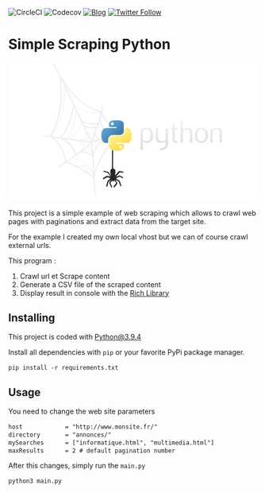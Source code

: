 ![CircleCI](https://img.shields.io/circleci/build/github/fonkyju/simple-scraping-python)
![Codecov](https://img.shields.io/codecov/c/github/fonkyju/simple-scraping-python)
[![Blog](https://img.shields.io/badge/blog-news-yellowgreen)](https://www.julienkrier.fr/articles)
[![Twitter Follow](https://img.shields.io/twitter/follow/julienkrier?style=social)](https://twitter.com/julienkrier)

# Simple Scraping Python

![Logo](https://raw.githubusercontent.com/fonkyju/simple-scraping-python/master/.github/images/simple-scraping-python-logo.jpg)

This project is a simple example of web scraping which allows to crawl web pages with paginations and extract data from the target site.

For the example I created my own local vhost but we can of course crawl external urls.

This program :

1. Crawl url et Scrape content
2. Generate a CSV file of the scraped content
3. Display result in console with the [Rich Library](https://github.com/willmcgugan/rich)

## Installing

This project is coded with Python@3.9.4

Install all dependencies with `pip` or your favorite PyPi package manager.

```
pip install -r requirements.txt
```


## Usage

You need to change the web site parameters

```
host            = "http://www.monsite.fr/"
directory       = "annonces/"
mySearches      = ["informatique.html", "multimedia.html"]
maxResults      = 2 # default pagination number
```


After this changes, simply run the `main.py`

```
python3 main.py
```
